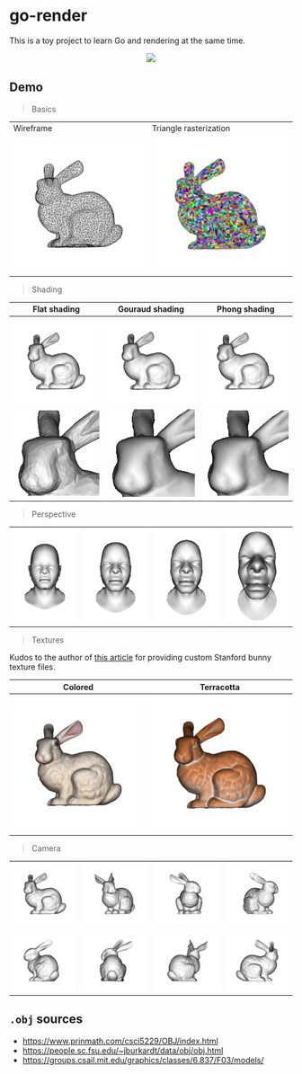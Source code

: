 # go-render

This is a toy project to learn Go and rendering at the same time.

<p align="center">
    <img width="600" src="./results/light/light.gif">
</p>

## Demo 

> Basics

|||
|--|--|
|Wireframe|Triangle rasterization|
|![img](./results/basic/wireframe.png)|![img](./results/basic/triangle_color.png)|

> Shading

|Flat shading|Gouraud shading|Phong shading|
|--|--|--|
|![img](./results/shading/flat.png)|![img](./results/shading/gouraud.png)|![img](./results/shading/phong.png)|
|![img](./results/shading/flat_detail.png)|![img](./results/shading/gouraud_detail.png)|![img](./results/shading/phong_detail.png)|

> Perspective

|||||
|--|--|--|--|
|![img](results/project/project_5.0.png)|![img](results/project/project_2.0.png)|![img](results//project/project_1.5.png)|![img](results/project/project_1.0.png)|

> Textures

Kudos to the author of [this article](https://blenderartists.org/t/uv-unwrapped-stanford-bunny-happy-spring-equinox/1101297) for providing custom Stanford bunny texture files.

|Colored|Terracotta|
|--|--|
|![img](./results/textures/bunny_color.png)|![img](./results/textures/bunny_terracotta.png)|

> Camera

|||||
|--|--|--|--|
|![img](./results/camera/1.png)|![img](./results/camera/2.png)|![img](./results/camera/3.png)|![img](./results/camera/4.png)|
|![img](./results/camera/8.png)|![img](./results/camera/7.png)|![img](./results/camera/6.png)|![img](./results/camera/5.png)|

## `.obj` sources
- https://www.prinmath.com/csci5229/OBJ/index.html
- https://people.sc.fsu.edu/~jburkardt/data/obj/obj.html
- https://groups.csail.mit.edu/graphics/classes/6.837/F03/models/